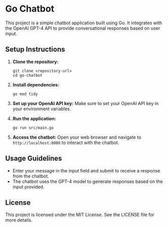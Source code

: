 # Go Chatbot

This project is a simple chatbot application built using Go. It integrates with the OpenAI GPT-4 API to provide conversational responses based on user input.

## Setup Instructions

1. **Clone the repository:**

   ```
   git clone <repository-url>
   cd go-chatbot
   ```

2. **Install dependencies:**

   ```
   go mod tidy
   ```

3. **Set up your OpenAI API key:**
   Make sure to set your OpenAI API key in your environment variables.

4. **Run the application:**

   ```
   go run src/main.go
   ```

5. **Access the chatbot:**
   Open your web browser and navigate to `http://localhost:8080` to interact with the chatbot.

## Usage Guidelines

- Enter your message in the input field and submit to receive a response from the chatbot.
- The chatbot uses the GPT-4 model to generate responses based on the input provided.

## License

This project is licensed under the MIT License. See the LICENSE file for more details.
